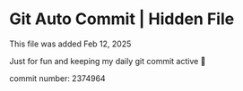 # Git Auto Commit | Hidden File

This file was added Feb 12, 2025

Just for fun and keeping my daily git commit active 🤪

commit number: 2374964
